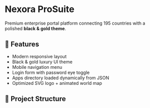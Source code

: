 # Nexora ProSuite

Premium enterprise portal platform connecting 195 countries with a polished **black & gold theme**.

## 🚀 Features
- Modern responsive layout
- Black & gold luxury UI theme
- Mobile navigation menu
- Login form with password eye toggle
- Apps directory loaded dynamically from JSON
- Optimized SVG logo + animated world map

## 📂 Project Structure

